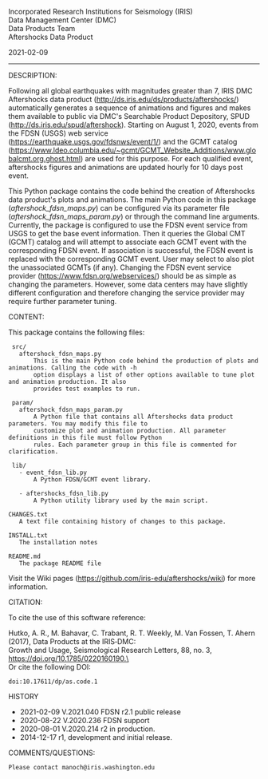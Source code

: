  Incorporated Research Institutions for Seismology (IRIS)\
 Data Management Center (DMC)\
 Data Products Team\
 Aftershocks Data Product

 2021-02-09

------------------------------------------------------------------------------------------------------------------------

 DESCRIPTION:

Following all global earthquakes with magnitudes greater than 7, IRIS DMC Aftershocks data product 
(http://ds.iris.edu/ds/products/aftershocks/) automatically generates a sequence of animations and figures and makes them 
 available to public via DMC's Searchable Product Depository, SPUD (http://ds.iris.edu/spud/aftershock). Starting on August 1, 
2020, events from the FDSN (USGS) web service (https://earthquake.usgs.gov/fdsnws/event/1/) and the GCMT catalog 
(https://www.ldeo.columbia.edu/~gcmt/GCMT_Website_Additions/www.globalcmt.org.ghost.html) are used for this purpose. 
For each qualified event, aftershocks figures and animations are updated hourly for 10 days post event. 


This Python package contains the code behind the creation of Aftershocks data product's plots and animations. The main 
Python code in this package (_aftershock_fdsn_maps.py_) can be configured via its parameter file 
(_aftershock\_fdsn\_maps\_param.py_) or through the command line arguments. Currently, the package is configured to use 
the FDSN event service from USGS to get the base event information. Then it queries the Global CMT (GCMT) catalog and 
will attempt to associate each GCMT event with the corresponding FDSN event. If association is successful, the FDSN 
event is replaced with the corresponding GCMT event. User may select to also plot the unassociated GCMTs (if any). 
Changing the FDSN event service provider (https://www.fdsn.org/webservices/) should be as simple as changing the 
parameters. However, some data centers may have slightly different configuration and therefore changing the service 
provider may require further parameter tuning.

 CONTENT:

This package contains the following files:

     src/
       aftershock_fdsn_maps.py
           This is the main Python code behind the production of plots and animations. Calling the code with -h  
           option displays a list of other options available to tune plot and animation production. It also 
           provides test examples to run.
     
     param/
       aftershock_fdsn_maps_param.py
           A Python file that contains all Aftershocks data product parameters. You may modify this file to 
           customize plot and animation production. All parameter definitions in this file must follow Python 
           rules. Each parameter group in this file is commented for clarification.
     
     lib/
       - event_fdsn_lib.py
           A Python FDSN/GCMT event library.

       - aftershocks_fdsn_lib.py
           A Python utility library used by the main script.

    CHANGES.txt
       A text file containing history of changes to this package.

    INSTALL.txt
       The installation notes

    README.md
       The package README file 


Visit the Wiki pages (https://github.com/iris-edu/aftershocks/wiki) for more information.


CITATION:

To cite the use of this software reference:

Hutko, A. R., M. Bahavar, C. Trabant, R. T. Weekly, M. Van Fossen, T. Ahern (2017), Data Products at the IRIS‐DMC: \
Growth and Usage, Seismological Research Letters, 88, no. 3, https://doi.org/10.1785/0220160190.\
\
Or cite the following DOI:

    doi:10.17611/dp/as.code.1


 HISTORY
- 2021-02-09 V.2021.040 FDSN r2.1 public release
- 2020-08-22 V.2020.236 FDSN support
- 2020-08-01 V.2020.214 r2 in production.
- 2014-12-17 r1, development and initial release.

 
 COMMENTS/QUESTIONS:

    Please contact manoch@iris.washington.edu


